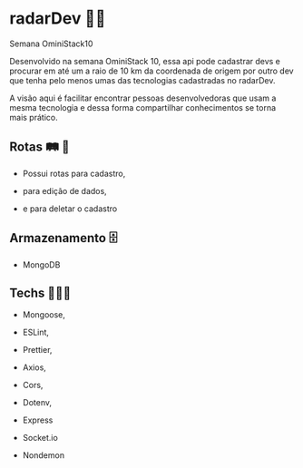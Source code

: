 # radarDev 🎩🚀

Semana OminiStack10

Desenvolvido na semana OminiStack 10, essa api pode cadastrar devs e procurar em até um a raio de 10 km
da coordenada de origem por outro dev que tenha pelo menos umas das tecnologias cadastradas no radarDev.

A visão aqui é facilitar encontrar pessoas desenvolvedoras que usam a mesma tecnologia e dessa forma compartilhar 
conhecimentos se torna mais prático.

## Rotas 🛤️ 🚉

* Possui rotas para cadastro,

* para edição de dados,

* e para deletar o cadastro


## Armazenamento 🗄️

* MongoDB


## Techs 🚙🔌🤝

* Mongoose,

* ESLint,

* Prettier,

* Axios,

* Cors,

* Dotenv,

* Express

* Socket.io

* Nondemon

